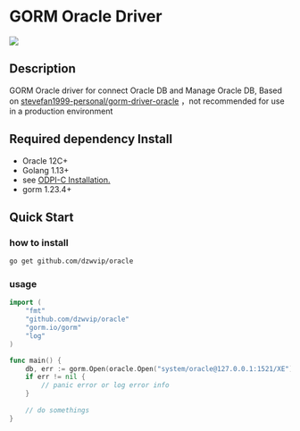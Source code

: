 # GORM Oracle Driver

![](https://starchart.cc/CengSin/oracle.svg)

## Description

GORM Oracle driver for connect Oracle DB and Manage Oracle DB, Based on [stevefan1999-personal/gorm-driver-oracle](https://github.com/stevefan1999-personal/gorm-driver-oracle)
，not recommended for use in a production environment

## Required dependency Install

- Oracle 12C+
- Golang 1.13+
- see [ODPI-C Installation.](https://oracle.github.io/odpi/doc/installation.html)
- gorm 1.23.4+

## Quick Start
### how to install 
```bash
go get github.com/dzwvip/oracle
```
###  usage

```go
import (
	"fmt"
	"github.com/dzwvip/oracle"
	"gorm.io/gorm"
	"log"
)

func main() {
    db, err := gorm.Open(oracle.Open("system/oracle@127.0.0.1:1521/XE"), &gorm.Config{})
    if err != nil {
        // panic error or log error info
    } 
    
    // do somethings
}
```
